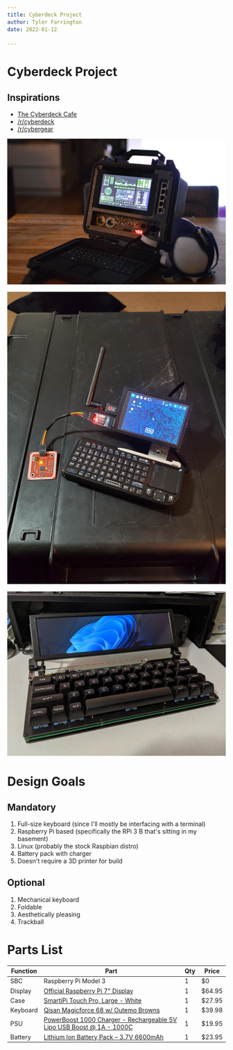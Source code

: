 ```yaml
---
title: Cyberdeck Project
author: Tyler Farrington
date: 2022-01-12

---
```


# Cyberdeck Project

## Inspirations

- [The Cyberdeck Cafe](https://cyberdeck.cafe/)
- [/r/cyberdeck](https://www.reddit.com/r/cyberdeck)
- [/r/cybergear](https://www.reddit.com/r/cybergear)

![/u/LastActionGameHero](LastActionGameHero.jpg)

![/u/LockpickNic](LockpickNic.jpg)

![/u/jdigi78](jdigi78.jpg)

# Design Goals

## Mandatory

1. Full-size keyboard (since I'll mostly be interfacing with a terminal)
2. Raspberry Pi based (specifically the RPi 3 B that's sitting in my basement)
3. Linux (probably the stock Raspbian distro)
4. Battery pack with charger
5. Doesn't require a 3D printer for build

## Optional

1. Mechanical keyboard
2. Foldable
3. Aesthetically pleasing
4. Trackball

# Parts List

|Function	|Part					|Qty	|Price	|
|-----------|-----------------------|-------|-------|
|SBC		|Raspberry Pi Model 3	|1		|$0		|
|Display	|[Official Raspberry Pi 7" Display](https://www.pishop.us/product/official-raspberry-pi-7-touch-screen-display-with-10-finger-capacitive-touch/) |1 |$64.95 |
|Case		|[SmartiPi Touch Pro, Large - White](https://www.pishop.us/product/smartipi-touch-pro-large-white/) |1 |$27.95 |
|Keyboard	|[Qisan Magicforce 68 w/ Outemo Browns](https://www.amazon.com/dp/B01E8KO2B0) |1	|$39.98 |
|PSU		|[PowerBoost 1000 Charger - Rechargeable 5V Lipo USB Boost @ 1A - 1000C](https://www.pishop.us/product/powerboost-1000-charger-rechargeable-5v-lipo-usb-boost-1a-1000c/) |1 | $19.95 |
|Battery	|[Lithium Ion Battery Pack – 3.7V 6600mAh](https://www.pishop.us/product/lithium-ion-battery-pack-3-7v-6600mah/) |1	|$23.95|